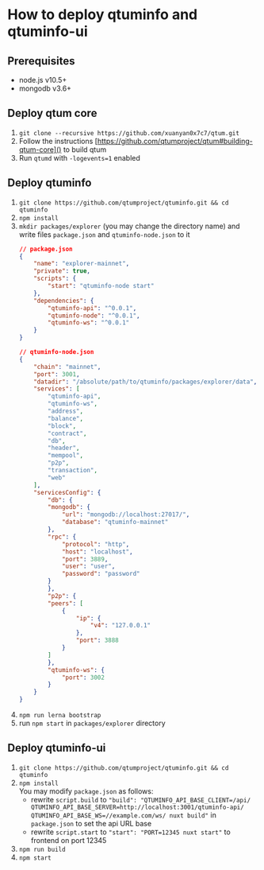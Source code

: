 # How to deploy qtuminfo and qtuminfo-ui

## Prerequisites
* node.js v10.5+
* mongodb v3.6+

## Deploy qtum core
1. `git clone --recursive https://github.com/xuanyan0x7c7/qtum.git`
2. Follow the instructions [https://github.com/qtumproject/qtum#building-qtum-core]() to build qtum
3. Run `qtumd` with `-logevents=1` enabled

## Deploy qtuminfo
1. `git clone https://github.com/qtumproject/qtuminfo.git && cd qtuminfo`
2. `npm install`
3. `mkdir packages/explorer` (you may change the directory name) and write files `package.json` and `qtuminfo-node.json` to it
    ```json
    // package.json
    {
        "name": "explorer-mainnet",
        "private": true,
        "scripts": {
            "start": "qtuminfo-node start"
        },
        "dependencies": {
            "qtuminfo-api": "^0.0.1",
            "qtuminfo-node": "^0.0.1",
            "qtuminfo-ws": "^0.0.1"
        }
    }
    ```
    ```json
    // qtuminfo-node.json
    {
        "chain": "mainnet",
        "port": 3001,
        "datadir": "/absolute/path/to/qtuminfo/packages/explorer/data",
        "services": [
            "qtuminfo-api",
            "qtuminfo-ws",
            "address",
            "balance",
            "block",
            "contract",
            "db",
            "header",
            "mempool",
            "p2p",
            "transaction",
            "web"
        ],
        "servicesConfig": {
            "db": {
            "mongodb": {
                "url": "mongodb://localhost:27017/",
                "database": "qtuminfo-mainnet"
            },
            "rpc": {
                "protocol": "http",
                "host": "localhost",
                "port": 3889,
                "user": "user",
                "password": "password"
            }
            },
            "p2p": {
            "peers": [
                {
                    "ip": {
                        "v4": "127.0.0.1"
                    },
                    "port": 3888
                }
            ]
            },
            "qtuminfo-ws": {
                "port": 3002
            }
        }
    }
    ```
4. `npm run lerna bootstrap`
5. run `npm start` in `packages/explorer` directory

## Deploy qtuminfo-ui
1. `git clone https://github.com/qtumproject/qtuminfo.git && cd qtuminfo`
2. `npm install` \
    You may modify `package.json` as follows:
    * rewrite `script.build` to `"build": "QTUMINFO_API_BASE_CLIENT=/api/ QTUMINFO_API_BASE_SERVER=http://localhost:3001/qtuminfo-api/ QTUMINFO_API_BASE_WS=//example.com/ws/ nuxt build"` in `package.json` to set the api URL base
    * rewrite `script.start` to `"start": "PORT=12345 nuxt start"` to frontend on port 12345
3. `npm run build`
4. `npm start`
